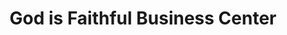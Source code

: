 ---
title: "God is Faithful Business Center"
url: /ganta/god-is-faithful-business-center/
shop: Lebensmittel
---